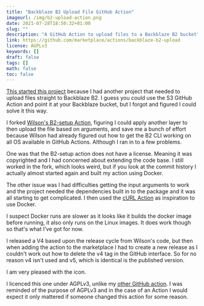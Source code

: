 ```yaml
---
title: "Backblaze B2 Upload File GitHub Action"
imageurl: /img/b2-upload-action.png
date: 2021-07-28T18:50:32+01:00
slug: ""
description: "A GitHub Action to upload files to a Backblaze B2 bucket"
link: https://github.com/marketplace/actions/backblaze-b2-upload
license: AGPLv3
keywords: []
draft: false
tags: []
math: false
toc: false
---
```


[This started this project](https://github.com/yamatt/backblaze-b2-upload-action) because I had another project that needed to upload files straight to Backblaze B2. I guess you could use the S3 GitHub Action and point it at your Backblaze bucket, but I forgot and figured I could solve it this way.

I forked [Wilson's B2-setup Action](https://github.com/wilsonzlin/setup-b2), figuring I could apply another layer to then upload the file based on arguments, and save me a bunch of effort because Wilson had already figured out how to get the B2 CLI working on all OS available in GitHub Actions. Although I ran in to a few problems.

One was that the B2-setup action does not have a license. Meaning it was copyrighted and I had concerned about extending the code base. I still worked in the fork, which looks weird, but if you look at the commit history I actually almost started again and built my action using Docker.

The other issue was I had difficulties getting the input arguments to work and the project needed the dependencies built in to the package and it was all starting to get complicated. I then used the [cURL Action](https://github.com/enflo/curl-action) as inspiration to use Docker.

I suspect Docker runs are slower as it looks like it builds the docker image before running, it also only runs on the Linux images. It does work though so that's what I've got for now.

I released a V4 based upon the release cycle from Wilson's code, but then when adding the action to the marketplace I had to create a new release as I couldn't work out how to delete the v4 tag in the GitHub interface. So for no reason v4 isn't used and v5, which is identical is the published version.

I am very pleased with the icon.

I licenced this one under AGPLv3, unlike my [other GitHub action](https://matt.copperwaite.net/showcase/scaleway-serverless-action/). I was reminded of the purpose of AGPLv3 and in the case of an Action I would expect it only mattered if someone changed this action for some reason.
